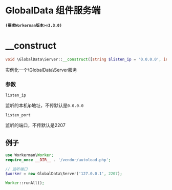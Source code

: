 # GlobalData 组件服务端
**``` (要求Workerman版本>=3.3.0) ```**

# __construct
```php
void \GlobalData\Server::__construct([string $listen_ip = '0.0.0.0', int $listen_port = 2207])
```

实例化一个\GlobalData\Server服务

### 参数
 ``` listen_ip ```

监听的本机ip地址，不传默认是```0.0.0.0```

 ``` listen_port ```

监听的端口，不传默认是2207


## 例子
```php
use Workerman\Worker;
require_once __DIR__ . '/vendor/autoload.php';

// 监听端口
$worker = new GlobalData\Server('127.0.0.1', 2207);

Worker::runAll();
```
